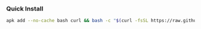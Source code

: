 ### Quick Install

```bash
apk add --no-cache bash curl && bash -c "$(curl -fsSL https://raw.githubusercontent.com/belajarit45/script/main/runme.sh)"  
```
